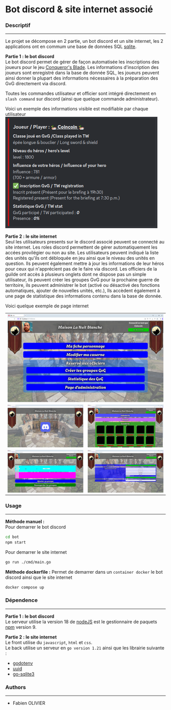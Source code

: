# Bot discord & site internet associé

### Descriptif
_______
Le projet se décompose en 2 partie, un bot discord et un site internet, les 2 applications ont en commum une base de données SQL [sqlite](https://www.sqlite.org).

**Partie 1 : le bot discord** <br>
Le bot discord permet de gérer de façon automatisée les inscriptions des joueurs pour le jeu [Conqueror's Blade](https://conqblade.com/fr). 
Les informations d'inscription des joueurs sont enregistré dans la base de donnée SQL, les joueurs peuvent ainsi donner la plupart des informations nécessaires à la préparation des GvG directement via discord.

Toutes les commandes utilisateur et officier sont intégré directement en `slash command` sur discord (ainsi que quelque commande administrateur).

Voici un exemple des informations visible est modifiable par chaque utilisateur <br>
![Exemple d'information](./img/data.png)

**Partie 2 : le site internet** <br>
Seul les utilisateurs presents sur le discord associé peuvent se connecté au site internet. Les roles discord permettent de gérer automatiquement les accées provilégier ou non au site.
Les utilisateurs peuvent indiqué la liste des unités qu'ils ont débloquée en jeu ainsi que le niveau des unités en question. Ils peuvent également mettre à jour les informations de leur héros pour ceux qui n'apprécient pas de le faire via discord.
Les officiers de la guilde ont accès à plusieurs onglets dont ne dispose pas un simple utilisateur, ils peuvent créer les groupes GvG pour la prochaine guerre de territoire, ils peuvent administrer le bot (activé ou désactivé des fonctions automatiques, ajouter de nouvelles unités, etc.), Ils accèdent également à une page de statistique des informations contenu dans la base de donnée.

Voici quelque exemple de page internet <br>
<table align= "center" width="95%">
    <tbody>
        <tr>
            <td colspan="2"><img src="./img/home.png"></td>
        </tr>
        <tr>
            <td><img src="./img/Connexion.png"></td>
            <td><img src="./img/Caserne.png"></td>
        </tr>
        <tr>
            <td><img src="./img/creategroup.png"></td>
            <td><img src="./img/Administration.png"></td>
        </tr>    
    </tbody>
</table>


### Usage
_______
**Méthode manuel :** <br>
Pour demarrer le bot discord
```sh
cd bot
npm start
```
Pour demarrer le site internet
```sh
go run ./cmd/main.go
```

**Méthode dockerfile :**
Permet de demarrer dans un `container docker` le bot discord ainsi que le site internet
```sh
docker compose up
```


### Dépendence
_______
**Partie 1 : le bot discord** <br>
Le serveur utilise la version 18 de [nodeJS](https://nodejs.org/en) est le gestionnaire de paquets [npm](https://www.npmjs.com) version 9.<br>

**Partie 2 : le site internet** <br>
Le front utilise du `javascript`, `html` et `css`.<br>
Le back utilise un serveur en `go version 1.21` ainsi que les librairie suivante :
- [godotenv](https://github.com/joho/godotenv)
- [uuid](https://github.com/gofrs/uuid)
- [go-sqlite3](https://github.com/mattn/go-sqlite3)

### Authors
_______
+ Fabien OLIVIER
